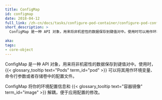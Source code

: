 ```yaml
---
title: ConfigMap
id: configmap
date: 2018-04-12
full_link: /zh-cn/docs/tasks/configure-pod-container/configure-pod-configmap/
short_description: >
  ConfigMap 是一种 API 对象，用来将非机密性的数据保存到键值对中。使用时可以用作环境变量、命令行参数或者存储卷中的配置文件。
   
aka: 
tags:
- core-object
---
```


 ConfigMap 是一种 API 对象，用来将非机密性的数据保存到键值对中。使用时， {{< glossary_tooltip text="Pods" term_id="pod" >}} 可以将其用作环境变量、命令行参数或者存储卷中的配置文件。


ConfigMap 将你的环境配置信息和 {{< glossary_tooltip text="容器镜像" term_id="image" >}} 解耦，便于应用配置的修改。
